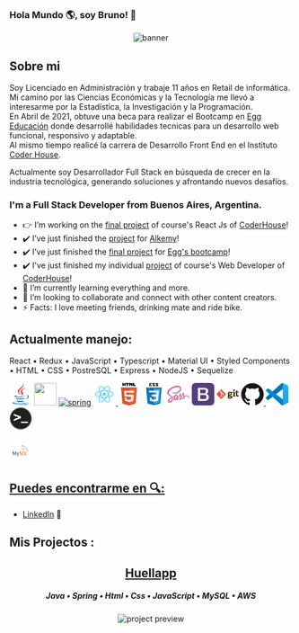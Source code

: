 ### Hola Mundo 🌎, soy Bruno! 👋

<p align="center">
 <img height=300px src="https://user-images.githubusercontent.com/85000317/153300520-e7bfd557-e800-45bb-9969-006a828eb458.gif" alt="banner" />
</p>

## Sobre mi
<p>Soy Licenciado en Administración y trabaje 11 años en Retail de informática.<br/>
Mi camino por las Ciencias Económicas y la Tecnología me llevó a interesarme por la Estadística, la Investigación y la Programación.<br/>
En Abril de 2021, obtuve una beca para realizar el Bootcamp en <a href="https://eggeducacion.com/es-AR/">Egg Educación</a> donde desarrollé habilidades tecnicas para un desarrollo web funcional, responsivo y adaptable.<br/> 
Al mismo tiempo realicé la carrera de Desarrollo Front End en el Instituto <a href="https://www.coderhouse.com/">Coder House</a>.

Actualmente soy Desarrollador Full Stack en búsqueda de crecer en la industria tecnológica, generando soluciones y afrontando nuevos desafíos.
</p>

### I'm a Full Stack Developer from Buenos Aires, Argentina.

- 👉 I’m working on the [final project](https://github.com/bredzio/sushidistinto-app) of course's React Js of [CoderHouse](https://www.coderhouse.com/online/reactjs)! 
- ✔️ I’ve just finished the [project](https://github.com/bredzio/OT110-Server) for [Alkemy](https://www.alkemy.org//)!
- ✔️ I’ve just finished the [final project](https://github.com/bredzio/red-patitas) for [Egg's bootcamp](https://eggeducacion.com/es-AR/)!
- ✔️ I've just finished my individual [project](https://bredzio.github.io/sushidistintobt/) of course's Web Developer of [CoderHouse](https://www.coderhouse.com/)! 
- 📖 I’m currently learning everything and more.
- 👯 I’m looking to collaborate and connect with other content creators.
- ⚡ Facts: I love meeting friends, drinking mate and ride bike.

## Actualmente manejo:
<p>React • Redux • JavaScript • Typescript • Material UI •  Styled Components • HTML •  CSS • PostreSQL • Express • NodeJS • Sequelize </p>

<p align="left"><a href="https://www.java.com" target="_blank"><img src="https://raw.githubusercontent.com/devicons/devicon/master/icons/java/java-original.svg" alt="java" width="40" height="40"/></a> 
<a href="https://developer.mozilla.org/es/docs/Web/JavaScript"><img src="https://raw.githubusercontent.com/get-icon/geticon/master/icons/javascript.svg"  width="40px" height="40"/></a>
<a href="https://spring.io/" target="_blank"><img src="https://www.vectorlogo.zone/logos/springio/springio-icon.svg" alt="spring" width="40" height="40"/></a>
<a href="https://es.reactjs.org/"><img src="https://raw.githubusercontent.com/github/explore/78df643247d429f6cc873026c0622819ad797942/topics/react/react.png" width="40px" height="40"/> 
<a href="https://www.w3.org/html/" target="_blank"><img src="https://raw.githubusercontent.com/github/explore/80688e429a7d4ef2fca1e82350fe8e3517d3494d/topics/html/html.png"  width="40px" height="40"/></a>
<a href="https://www.w3schools.com/css/" target="_blank"> <img src="https://raw.githubusercontent.com/github/explore/80688e429a7d4ef2fca1e82350fe8e3517d3494d/topics/css/css.png"  width="40px" height="40"/></a>
<a href="https://sass-lang.com/" target="_blank"> <img src="https://raw.githubusercontent.com/github/explore/80688e429a7d4ef2fca1e82350fe8e3517d3494d/topics/sass/sass.png"  width="40px" height="40"/></a>
<a href="https://getbootstrap.com" target="_blank"><img src="https://raw.githubusercontent.com/github/explore/80688e429a7d4ef2fca1e82350fe8e3517d3494d/topics/bootstrap/bootstrap.png"  width="40px" height="40"/></a> 
<a href="https://git-scm.com/"><img src="https://raw.githubusercontent.com/github/explore/80688e429a7d4ef2fca1e82350fe8e3517d3494d/topics/git/git.png"  width="40px" height="40"/></a>
<a href="https://github.com/"><img src="https://raw.githubusercontent.com/github/explore/78df643247d429f6cc873026c0622819ad797942/topics/github/github.png"  width="40px" height="40"/>
<a href="https://code.visualstudio.com/" target="_blank"><img src="https://raw.githubusercontent.com/github/explore/80688e429a7d4ef2fca1e82350fe8e3517d3494d/topics/visual-studio-code/visual-studio-code.png"  width="40px"height="40"/> </a>
<img src="https://raw.githubusercontent.com/github/explore/80688e429a7d4ef2fca1e82350fe8e3517d3494d/topics/terminal/terminal.png"  width="40px" height="40"/></p>
<a href="https://www.mysql.com/"><img src="https://raw.githubusercontent.com/github/explore/78df643247d429f6cc873026c0622819ad797942/topics/mysql/mysql.png" width="40px" height="40"/>

## Puedes encontrarme en 🔍:
- [LinkedIn](https://www.linkedin.com/in/brunoredzio/) 💼
 
##  Mis Projectos :
<h2 align="center"><a href="https://github.com/bredzio/red-patitas"> Huellapp </a></h2>
<h5 align="center"> Java • Spring • Html • Css • JavaScript • MySQL • AWS</h5>
 
 <p align="center">
  <img src="https://user-images.githubusercontent.com/85000317/153296205-f6c7d2ae-2833-4cfd-9efe-56990abd6aa6.gif" alt="project preview" />
</p>



